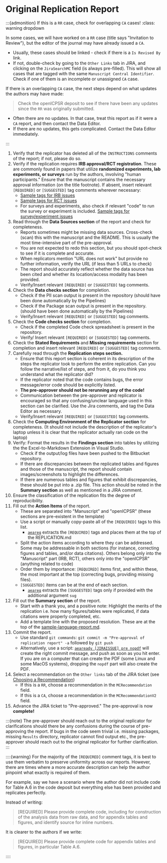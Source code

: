 # Original Replication Report

:::{admonition} If this is a `RR` case, check for overlapping `CA` cases!
:class: warning dropdown

In some cases, we will have worked on a `RR` case (title says "Invitation to Review"), but the editor of the journal may have already issued a `CA`. 

- Usually, these cases should be linked - check if there is a `Is Revised By` link.
- If not, double-check by going to the `Other Links` tab in JIRA, and clicking on the `JiraSearchMC` field (is always pre-filled). This will show all cases that are tagged with the same `Manuscript Central Identifier`. Check if one of them is an incomplete or unassigned `CA` case.

If there is an overlapping `CA` case, the next steps depend on what updates the authors may have made:

> Check the openICPSR deposit to see if there have been any updates since the `RR` was originally submitted. 

- Often there are no updates. In that case, treat this report as if it were a `CA` report, and then contact the Data Editor.
- If there are no updates, this gets complicated. Contact the Data Editor immediately.

:::

1. Verify that the replicator has deleted all of the `INSTRUCTIONS` comments of the report; if not, please do so.
1. Verify if the replication requires **IRB approval/RCT registration**.  These are commonly found in papers that utilize **randomized experiments, lab experiments, or surveys** run by the authors, involving "human participants."  Ensure that the manuscript contains the necessary approval information (on the title footnote). If absent, insert relevant `[REQUIRED]` or `[SUGGESTED]` tag comments wherever necessary:
   - [Sample tags for IRB issues](https://github.com/AEADataEditor/replication-template/blob/master/sample-language-report.md?plain=1#L317)
   - [Sample tags for RCT issues](https://github.com/AEADataEditor/replication-template/blob/master/sample-language-report.md?plain=1#L308)
   - For surveys and experiments, also check if relevant "code" to run the survey or experiment is included. [Sample tags for survey/experiment issues](https://github.com/AEADataEditor/replication-template/blob/master/sample-language-report.md?plain=1#L328)
1. Read through the **Data Sources section** of the report and check for completeness.
   - Reports sometimes might be missing data sources.  Cross-check (scan) this with the manuscript and the README.  This is usually the most time-intensive part of the pre-approval. 
   - You are not expected to redo this section, but you should spot-check to see if it is complete and accurate.
   - When replicators mention "URL does not work" but provide no further information, verify the URL (if less than 5 URLs to check)
   - The report should accurately reflect whether the data source has been cited and whether its location/access modality has been provided. 
   - Verify/Insert relevant `[REQUIRED]` or `[SUGGESTED]` tag comments.
1. Check the **Data checks section** for completion.
   - Check if the PII scan output is present in the repository (should have been done automatically by the Pipelines)
   - Check if the Package scan output is present in the repository. (should have been done automatically by the Pipelines)
   - Verify/Insert relevant `[REQUIRED]` or `[SUGGESTED]` tag comments.
1. Check the **Code checks section** for completion.
   - Check if the completed Code check spreadsheet is present in the repository.
   - Verify/ Insert relevant `[REQUIRED]` or `[SUGGESTED]` tag comments.
1. Check the **Stated Requirements** and **Missing requirements** section for completion and insert relevant `[REQUIRED]` or `[SUGGESTED]` tag comments.
1. Carefully read through the **Replication steps section.**
   - Ensure that this report section is coherent in its description of the steps the replicator took to perform the entire replication. Can you follow the narrative/list of steps, and from it, do you think you understand what the replicator did?
   - If the replicator noted that the code contains bugs, the error message/error code should be explicitly listed.
   - **The pre-approver should not be rerunning any of the code!**
   - Communication between the pre-approver and replicator is encouraged so that any confusing/unclear language used in this section can be clarified. Use the Jira comments, and tag the Data Editor as necessary.
   - Verify/Insert relevant `[REQUIRED]` or `[SUGGESTED]` tag comments.
1. Check the **Computing Environment of the Replicator section** for completeness. (It should not include the description of the replicator's laptop unless it is clear that the replicator actually ran code on the laptop)
1. Verify: Format the results in the **Findings section** into tables by utilizing the the Excel-to-Markdown Extension in Visual Studio.
   - Check if the output/log files have been pushed to the Bitbucket repository.
   - If there are discrepancies between the replicated tables and figures and those of the manuscript, the report should contain images/screenshots to highlight the differences.
   - If there are numerous tables and figures that exhibit discrepancies, these should be put into a .zip file.  This action should be noted in the **Summary section** as well as mentioned in a JIRA comment.
1. Ensure the classification of the replication fits the degree of reproducibility.
1. Fill out the **Action Items** of the report.
   - These are separated into "Manuscript" and "openICPSR" (these sections are pre-existent in the template)
   - Use a script or manually copy-paste all of the `[REQUIRED]` tags to this list.
      - [`aeareq`](https://github.com/AEADataEditor/editor-scripts) extracts the `[REQUIRED]` tags and places them at the top of the REPLICATION.md 
   - Split the action items according to where they can be addressed. Some may be addressable in both sections (for instance, correcting figures and tables, and/or data citations). Others belong only into the "Manuscript" part (IRB, RCT), others only into the "openICPSR" (anything related to code)
   - Order them by importance: `[REQUIRED]` items first, and within these, the most important at the top (correcting bugs, providing missing files).
   - `[SUGGESTED]`  items can be at the end of each section.
      - [`aeareq`](https://github.com/AEADataEditor/editor-scripts) extracts the `[SUGGESTED]`  tags only if provided with the additional argument `sug`
1. Fill out the **Summary section** of the report.
   - Start with a thank you, and a positive note: Highlight the merits of the replication i.e. how many figures/tables were replicated, if data citations were properly completed, etc. 
   - Add a template line with the proposed resolution. These are at the top of the [sample-language-report.md](https://github.com/AEADataEditor/replication-template/blob/master/sample-language-report.md).
1. Commit the report.
   - Use standard `git commands`: `git commit -m "Pre-approval of replication report" -a` followed by `git push`
   - Alternatively, use a script: [`aeaready [JIRAISSUE] pre nopdf`](https://github.com/AEADataEditor/editor-scripts) will create the right commit message, and push as soon as you hit enter. If you are on a computer that can create the PDF (some Linux and some MacOS systems), dropping the `nopdf` part will also create the PDF.
1. Select a recommendation on the `Other links` tab of the JIRA ticket (see [Choosing a Recommendation](choosing-recommendation))
   - If this is a `RR`, choose a recommendation in the `MCRecommendation` field.
   - If this is a `CA`, choose a recommendation in the `MCRecommendationV2` field.
1.  Advance the JIRA ticket to "Pre-approved."  The pre-approval is now **complete!**

:::{note}
The pre-approver should reach out to the original replicator for clarifications should there be any confusions during the course of pre-approving the report.  If bugs in the code seem trivial i.e. missing packages, missing `Results` directory, replicator cannot find output etc., the pre-approver should reach out to the original replicator for further clarification.
:::

::::{warning}
For the majority of the `[REQUIRED]` comment tags, it is best to use them verbatim to preserve uniformity across our reports.  However, there are times where a more accurate description can help the author pinpoint what exactly is required of them.

For example, say we have a scenario where the author did not include code for Table A.6 in the code deposit but everything else has been provided and replicates perfectly.

Instead of writing:


> [REQUIRED] Please provide complete code, including for construction of the analysis data from raw data, and for appendix tables and figures, and identify source for inline numbers.


It is clearer to the authors if we write:


> [REQUIRED] Please provide complete code for appendix tables and figures, in particular Table A.6.


::::

